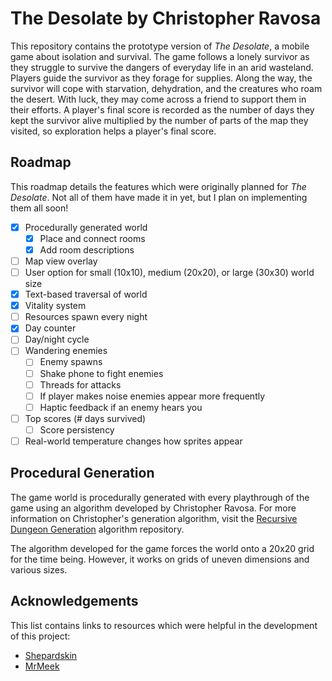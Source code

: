 # The Desolate by Christopher Ravosa
This repository contains the prototype version of _The Desolate_, a mobile game about isolation and survival. The game follows a lonely survivor as they struggle to survive the dangers of everyday life in an arid wasteland. Players guide the survivor as they forage for supplies. Along the way, the survivor will cope with starvation, dehydration, and the creatures who roam the desert. With luck, they may come across a friend to support them in their efforts. A player's final score is recorded as the number of days they kept the survivor alive multiplied by the number of parts of the map they visited, so exploration helps a player's final score.

## Roadmap
This roadmap details the features which were originally planned for _The Desolate_. Not all of them have made it in yet, but I plan on implementing them all soon!

- [x] Procedurally generated world
    - [x] Place and connect rooms
    - [x] Add room descriptions
- [ ] Map view overlay
- [ ] User option for small (10x10), medium (20x20), or large (30x30) world size
- [x] Text-based traversal of world
- [x] Vitality system
- [ ] Resources spawn every night
- [x] Day counter
- [ ] Day/night cycle
- [ ] Wandering enemies
    - [ ] Enemy spawns
    - [ ] Shake phone to fight enemies
    - [ ] Threads for attacks
    - [ ] If player makes noise enemies appear more frequently
    - [ ] Haptic feedback if an enemy hears you
- [ ] Top scores (# days survived)
    - [ ] Score persistency
- [ ] Real-world temperature changes how sprites appear

## Procedural Generation
The game world is procedurally generated with every playthrough of the game using an algorithm developed by Christopher Ravosa. For more information on Christopher's generation algorithm, visit the [Recursive Dungeon Generation](https://github.com/crav12345/Recursive-Dungeon-Generation) algorithm repository.

The algorithm developed for the game forces the world onto a 20x20 grid for the time being. However, it works on grids of uneven dimensions and various sizes.
    
## Acknowledgements
This list contains links to resources which were helpful in the development of this project:

* [Shepardskin](https://twitter.com/Shepardskin)
* [MrMeek](https://pixeljoint.com/p/67652.htm)
